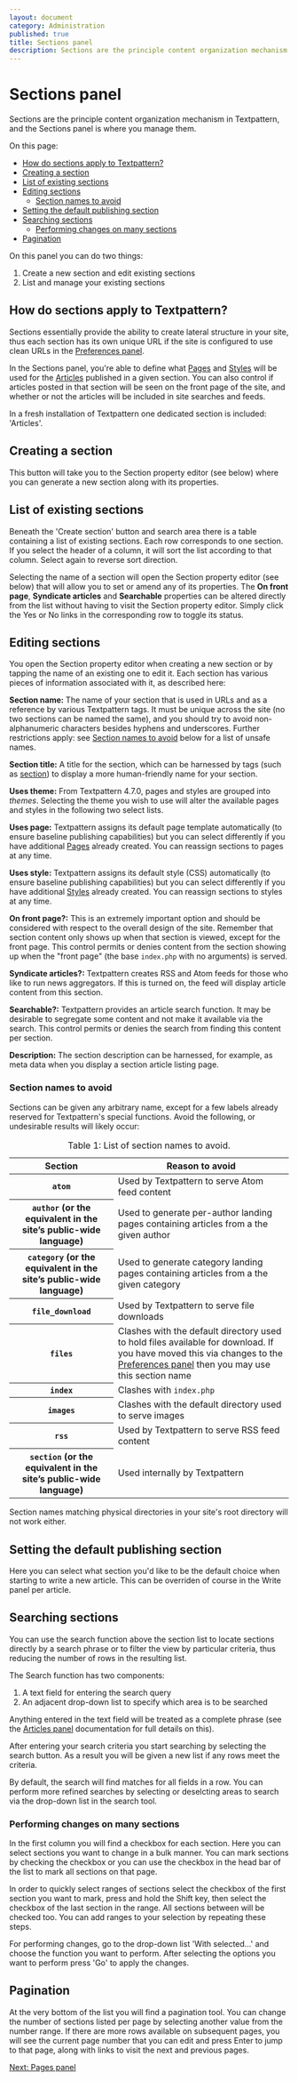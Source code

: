 ```yaml
---
layout: document
category: Administration
published: true
title: Sections panel
description: Sections are the principle content organization mechanism in Textpattern, and the Sections panel is where you manage them.
---
```


# Sections panel

Sections are the principle content organization mechanism in Textpattern, and the Sections panel is where you manage them.

On this page:

* [How do sections apply to Textpattern?](#how-do-sections-apply-to-textpattern)
* [Creating a section](#creating-a-section)
* [List of existing sections](#list-of-existing-sections)
* [Editing sections](#editing-sections)
  * [Section names to avoid](#section-names-to-avoid)
* [Setting the default publishing section](#setting-the-default-publishing-section)
* [Searching sections](#searching-sections)
  * [Performing changes on many sections](#performing-changes-on-many-sections)
* [Pagination](#pagination)

On this panel you can do two things:

1. Create a new section and edit existing sections
3. List and manage your existing sections

## How do sections apply to Textpattern?

Sections essentially provide the ability to create lateral structure in your site, thus each section has its own unique URL if the site is configured to use clean URLs in the [Preferences panel](/administration/preferences-panel#article-url-pattern).

In the Sections panel, you're able to define what [Pages](/administration/pages-panel) and [Styles](/administration/styles-panel) will be used for the [Articles](/administration/articles-panel) published in a given section. You can also control if articles posted in that section will be seen on the front page of the site, and whether or not the articles will be included in site searches and feeds.

In a fresh installation of Textpattern one dedicated section is included: 'Articles'.

## Creating a section

This button will take you to the Section property editor (see below) where you can generate a new section along with its properties.

## List of existing sections

Beneath the 'Create section' button and search area there is a table containing a list of existing sections. Each row corresponds to one section. If you select the header of a column, it will sort the list according to that column. Select again to reverse sort direction.

Selecting the name of a section will open the Section property editor (see below) that will allow you to set or amend any of its properties. The **On front page**, **Syndicate articles** and **Searchable** properties can be altered directly from the list without having to visit the Section property editor. Simply click the Yes or No links in the corresponding row to toggle its status.

## Editing sections

You open the Section property editor when creating a new section or by tapping the name of an existing one to edit it. Each section has various pieces of information associated with it, as described here:

**Section name:** The name of your section that is used in URLs and as a reference by various Textpattern tags. It must be unique across the site (no two sections can be named the same), and you should try to avoid non-alphanumeric characters besides hyphens and underscores. Further restrictions apply: see [Section names to avoid](#section-names-to-avoid) below for a list of unsafe names.

**Section title:** A title for the section, which can be harnessed by tags (such as [section](/tags/section)) to display a more human-friendly name for your section.

**Uses theme:** From Textpattern 4.7.0, pages and styles are grouped into *themes*. Selecting the theme you wish to use will alter the available pages and styles in the following two select lists.

**Uses page:** Textpattern assigns its default page template automatically (to ensure baseline publishing capabilities) but you can select differently if you have additional [Pages](/administration/pages-panel) already created. You can reassign sections to pages at any time.

**Uses style:** Textpattern assigns its default style (CSS) automatically (to ensure baseline publishing capabilities) but you can select differently if you have additional [Styles](/administration/styles-panel) already created. You can reassign sections to styles at any time.

**On front page?:** This is an extremely important option and should be considered with respect to the overall design of the site. Remember that section content only shows up when that section is viewed, except for the front page. This control permits or denies content from the section showing up when the "front page" (the base `index.php` with no arguments) is served.

**Syndicate articles?:** Textpattern creates RSS and Atom feeds for those who like to run news aggregators. If this is turned on, the feed will display article content from this section.

**Searchable?:** Textpattern provides an article search function. It may be desirable to segregate some content and not make it available via the search. This control permits or denies the search from finding this content per section.

**Description:** The section description can be harnessed, for example, as meta data when you display a section article listing page.

### Section names to avoid

Sections can be given any arbitrary name, except for a few labels already reserved for Textpattern's special functions. Avoid the following, or undesirable results will likely occur:

<div class="tabular-data" tabindex="0" aria-labelledby="table1-caption" itemscope itemtype="https://schema.org/Table">
    <table>
        <caption id="table1-caption" itemprop="about">Table 1: List of section names to avoid.</caption>
        <thead>
            <tr>
                <th class="t33" scope="col">Section</th>
                <th scope="col">Reason to avoid</th>
            </tr>
        </thead>
        <tbody>
            <tr>
                <th scope="row"><code>atom</code></th>
                <td>Used by Textpattern to serve Atom feed content</td>
            </tr>
            <tr>
                <th scope="row"><code>author</code> (or the equivalent in the site’s public-wide language)</th>
                <td>Used to generate per-author landing pages containing articles from a the given author</td>
            </tr>
            <tr>
                <th scope="row"><code>category</code> (or the equivalent in the site’s public-wide language)</th>
                <td>Used to generate category landing pages containing articles from a the given category</td>
            </tr>
            <tr>
                <th scope="row"><code>file_download</code></th>
                <td>Used by Textpattern to serve file downloads</td>
            </tr>
            <tr>
                <th scope="row"><code>files</code></th>
                <td>Clashes with the default directory used to hold files available for download. If you have moved this via changes to the <a href="/administration/preferences-panel#file-directory-path">Preferences panel</a> then you may use this section name</td>
            </tr>
            <tr>
                <th scope="row"><code>index</code></th>
                <td>Clashes with <code>index.php</code></td>
            </tr>
            <tr>
                <th scope="row"><code>images</code></th>
                <td>Clashes with the default directory used to serve images</td>
            </tr>
            <tr>
                <th scope="row"><code>rss</code></th>
                <td>Used by Textpattern to serve RSS feed content</td>
            </tr>
            <tr>
                <th scope="row"><code>section</code> (or the equivalent in the site’s public-wide language)</th>
                <td>Used internally by Textpattern</td>
            </tr>
        </tbody>
    </table>
</div>

Section names matching physical directories in your site's root directory will not work either.

## Setting the default publishing section

Here you can select what section you'd like to be the default choice when starting to write a new article. This can be overriden of course in the Write panel per article.

## Searching sections

You can use the search function above the section list to locate sections directly by a search phrase or to filter the view by particular criteria, thus reducing the number of rows in the resulting list.

The Search function has two components:

1. A text field for entering the search query
2. An adjacent drop-down list to specify which area is to be searched

Anything entered in the text field will be treated as a complete phrase (see the [Articles panel](/administration/articles-panel) documentation for full details on this).

After entering your search criteria you start searching by selecting the search button. As a result you will be given a new list if any rows meet the criteria.

By default, the search will find matches for all fields in a row. You can perform more refined searches by selecting or deselcting areas to search via the drop-down list in the search tool.

### Performing changes on many sections

In the first column you will find a checkbox for each section. Here you can select sections you want to change in a bulk manner. You can mark sections by checking the checkbox or you can use the checkbox in the head bar of the list to mark all sections on that page.

In order to quickly select ranges of sections select the checkbox of the first section you want to mark, press and hold the Shift key, then select the checkbox of the last section in the range. All sections between will be checked too. You can add ranges to your selection by repeating these steps.

For performing changes, go to the drop-down list 'With selected…' and choose the function you want to perform. After selecting the options you want to perform press 'Go' to apply the changes.

## Pagination

At the very bottom of the list you will find a pagination tool. You can change the number of sections listed per page by selecting another value from the number range. If there are more rows available on subsequent pages, you will see the current page number that you can edit and press Enter to jump to that page, along with links to visit the next and previous pages.

[Next: Pages panel](/administration/pages-panel)
